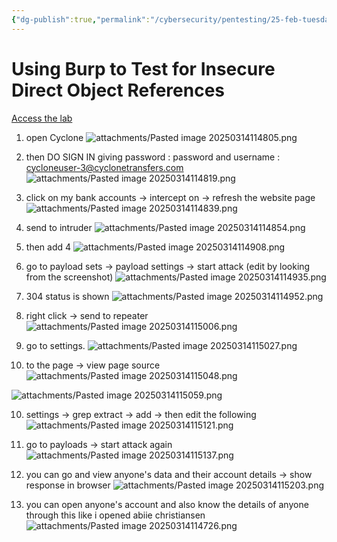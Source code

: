 ```yaml
---
{"dg-publish":true,"permalink":"/cybersecurity/pentesting/25-feb-tuesday/insecure-direct-object-reference-using-burp/"}
---
```



# **Using Burp to Test for Insecure Direct Object References**

[Access the lab](https://portswigger.net/support/using-burp-to-test-for-insecuredirect-object-references)

1. open Cyclone
![attachments/Pasted image 20250314114805.png](/img/user/Cybersecurity/Pentesting/25%20Feb%20(Tuesday)/attachments/Pasted%20image%2020250314114805.png)

2. then DO SIGN IN giving password : password and username : cycloneuser-3@cyclonetransfers.com
![attachments/Pasted image 20250314114819.png](/img/user/Cybersecurity/Pentesting/25%20Feb%20(Tuesday)/attachments/Pasted%20image%2020250314114819.png)

3. click on my bank accounts → intercept on → refresh the website page
![attachments/Pasted image 20250314114839.png](/img/user/Cybersecurity/Pentesting/25%20Feb%20(Tuesday)/attachments/Pasted%20image%2020250314114839.png)

4. send to intruder
![attachments/Pasted image 20250314114854.png](/img/user/Cybersecurity/Pentesting/25%20Feb%20(Tuesday)/attachments/Pasted%20image%2020250314114854.png)

5. then add 4
![attachments/Pasted image 20250314114908.png](/img/user/Cybersecurity/Pentesting/25%20Feb%20(Tuesday)/attachments/Pasted%20image%2020250314114908.png)

6. go to payload sets → payload settings → start attack (edit by looking from the screenshot)
![attachments/Pasted image 20250314114935.png](/img/user/Cybersecurity/Pentesting/25%20Feb%20(Tuesday)/attachments/Pasted%20image%2020250314114935.png)

7. 304 status is shown
![attachments/Pasted image 20250314114952.png](/img/user/Cybersecurity/Pentesting/25%20Feb%20(Tuesday)/attachments/Pasted%20image%2020250314114952.png)

8. right click → send to repeater
![attachments/Pasted image 20250314115006.png](/img/user/Cybersecurity/Pentesting/25%20Feb%20(Tuesday)/attachments/Pasted%20image%2020250314115006.png)

9. go to settings.
![attachments/Pasted image 20250314115027.png](/img/user/Cybersecurity/Pentesting/25%20Feb%20(Tuesday)/attachments/Pasted%20image%2020250314115027.png)

10. to the page → view page source
![attachments/Pasted image 20250314115048.png](/img/user/Cybersecurity/Pentesting/25%20Feb%20(Tuesday)/attachments/Pasted%20image%2020250314115048.png)

![attachments/Pasted image 20250314115059.png](/img/user/Cybersecurity/Pentesting/25%20Feb%20(Tuesday)/attachments/Pasted%20image%2020250314115059.png)

10. settings → grep extract → add → then edit the following
![attachments/Pasted image 20250314115121.png](/img/user/Cybersecurity/Pentesting/25%20Feb%20(Tuesday)/attachments/Pasted%20image%2020250314115121.png)

11. go to payloads → start attack again
![attachments/Pasted image 20250314115137.png](/img/user/Cybersecurity/Pentesting/25%20Feb%20(Tuesday)/attachments/Pasted%20image%2020250314115137.png)

12. you can go and view anyone's data and their account details → show response in browser
![attachments/Pasted image 20250314115203.png](/img/user/Cybersecurity/Pentesting/25%20Feb%20(Tuesday)/attachments/Pasted%20image%2020250314115203.png)

13. you can open anyone's account and also know the details of anyone through this like i opened abiie christiansen
![attachments/Pasted image 20250314114726.png](/img/user/Cybersecurity/Pentesting/25%20Feb%20(Tuesday)/attachments/Pasted%20image%2020250314114726.png)
